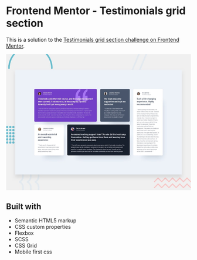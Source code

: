 # Frontend Mentor - Testimonials grid section

This is a solution to the [Testimonials grid section challenge on Frontend Mentor](https://www.frontendmentor.io/challenges/testimonials-grid-section-Nnw6J7Un7).

![Design preview for the Testimonials grid section coding challenge](./design/desktop-preview.jpg)

## Built with

- Semantic HTML5 markup
- CSS custom properties
- Flexbox
- SCSS
- CSS Grid
- Mobile first css

